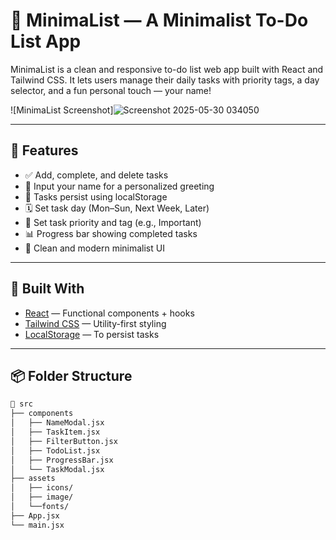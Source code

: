 # 📝 MinimaList — A Minimalist To-Do List App

MinimaList is a clean and responsive to-do list web app built with React and Tailwind CSS. It lets users manage their daily tasks with priority tags, a day selector, and a fun personal touch — your name!

![MinimaList Screenshot]![Screenshot 2025-05-30 034050](https://github.com/user-attachments/assets/7073a851-2415-449c-b705-39c00494a5d7)

---

## 🚀 Features

- ✅ Add, complete, and delete tasks  
- 🌱 Input your name for a personalized greeting  
- 🔄 Tasks persist using localStorage  
- 🗓 Set task day (Mon–Sun, Next Week, Later)  
- 🎯 Set task priority and tag (e.g., Important)  
- 📊 Progress bar showing completed tasks  
- 🧼 Clean and modern minimalist UI  

---

## 🔧 Built With

- [React](https://reactjs.org/) — Functional components + hooks  
- [Tailwind CSS](https://tailwindcss.com/) — Utility-first styling  
- [LocalStorage](https://developer.mozilla.org/en-US/docs/Web/API/Window/localStorage) — To persist tasks  

---

## 📦 Folder Structure

```bash
📁 src
├── components
│   ├── NameModal.jsx
│   ├── TaskItem.jsx
│   ├── FilterButton.jsx
│   ├── TodoList.jsx
│   ├── ProgressBar.jsx
│   └── TaskModal.jsx
├── assets
│   ├── icons/
│   ├── image/
│   └──fonts/
├── App.jsx
└── main.jsx
